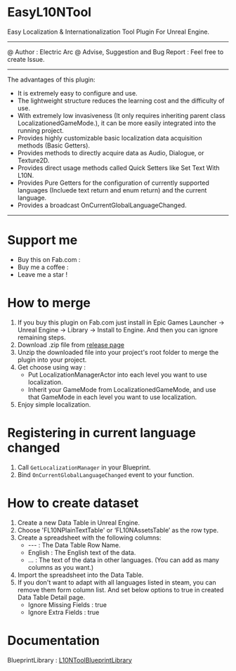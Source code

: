# EasyL10NTool

Easy Localization & Internationalization Tool Plugin For Unreal Engine.

---

@ Author : Electric Arc
@ Advise, Suggestion and Bug Report : Feel free to create Issue.

---

The advantages of this plugin:

* It is extremely easy to configure and use.
* The lightweight structure reduces the learning cost and the difficulty of use. 
* With extremely low invasiveness (It only requires inheriting parent class LocalizationedGameMode.), it can be more easily integrated into the running project. 
* Provides highly customizable basic localization data acquisition methods (Basic Getters).
* Provides methods to directly acquire data as Audio, Dialogue, or Texture2D.
* Provides direct usage methods called Quick Setters like Set Text With L10N.
* Provides Pure Getters for the configuration of currently supported languages (Incluede text return and enum return) and the current language.
* Provides a broadcast OnCurrentGlobalLanguageChanged.

---

# Support me

- Buy this on Fab.com : 
- Buy me a coffee :
- Leave me a star !

# How to merge

1. If you buy this plugin on Fab.com just install in Epic Games Launcher -> Unreal Engine -> Library -> Install to Engine. And then you can ignore remaining steps.
2. Download .zip file from [release page](https://github.com/ElectricArc-Yu/EasyL10NTool/releases/latest)
3. Unzip the downloaded file into your project's root folder to merge the plugin into your project.
4. Get choose using way :
   - Put LocalizationManagerActor into each level you want to use localization.
   - Inherit your GameMode from LocalizationedGameMode, and use that GameMode in each level you want to use localization.
5. Enjoy simple localization.

# Registering in current language changed

1. Call `GetLocalizationManager` in your Blueprint.
2. Bind `OnCurrentGlobalLanguageChanged` event to your function.

# How to create dataset

1. Create a new Data Table in Unreal Engine.
2. Choose 'FL10NPlainTextTable' or ‘FL10NAssetsTable’ as the row type.
3. Create a spreadsheet with the following columns:
   - --- : The Data Table Row Name.
   - English : The English text of the data.
   - ... : The text of the data in other languages. (You can add as many columns as you want.)
4. Import the spreadsheet into the Data Table.
5. If you don't want to adapt with all languages listed in steam, you can remove them form column list. And set below options to true in created Data Table Detail page.
   - Ignore Missing Fields : true
   - Ignore Extra Fields : true

# Documentation

BlueprintLibrary : [L10NToolBlueprintLibrary](BPLDocumentation.md)
